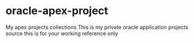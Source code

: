 # oracle-apex-project
My apex projects collections
This is my private oracle application projects source
this is for your working reference only
